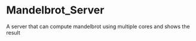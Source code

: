 # Mandelbrot_Server
A server that can compute mandelbrot using multiple cores and shows the result 
